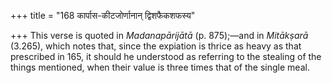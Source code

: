 +++
title = "168 कार्पास-कीटजोर्णानान् द्विशफैकशफस्य"

+++
This verse is quoted in *Madanapārijātā* (p. 875);—and in *Mitākṣarā*
(3.265), which notes that, since the expiation is thrice as heavy as
that prescribed in 165, it should he understood as referring to the
stealing of the things mentioned, when their value is three times that
of the single meal.


